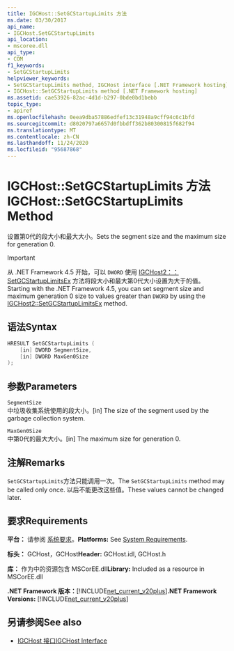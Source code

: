 ```yaml
---
title: IGCHost::SetGCStartupLimits 方法
ms.date: 03/30/2017
api_name:
- IGCHost.SetGCStartupLimits
api_location:
- mscoree.dll
api_type:
- COM
f1_keywords:
- SetGCStartupLimits
helpviewer_keywords:
- SetGCStartupLimits method, IGCHost interface [.NET Framework hosting]
- IGCHost::SetGCStartupLimits method [.NET Framework hosting]
ms.assetid: cae53926-82ac-4d1d-b297-0bde0bd1bebb
topic_type:
- apiref
ms.openlocfilehash: 0eea9dba57886edfef13c31948a9cff94c6c1bfd
ms.sourcegitcommit: d8020797a6657d0fbbdff362b80300815f682f94
ms.translationtype: MT
ms.contentlocale: zh-CN
ms.lasthandoff: 11/24/2020
ms.locfileid: "95687868"
---
```

# <a name="igchostsetgcstartuplimits-method"></a><span data-ttu-id="e2eb9-102">IGCHost::SetGCStartupLimits 方法</span><span class="sxs-lookup"><span data-stu-id="e2eb9-102">IGCHost::SetGCStartupLimits Method</span></span>

<span data-ttu-id="e2eb9-103">设置第0代的段大小和最大大小。</span><span class="sxs-lookup"><span data-stu-id="e2eb9-103">Sets the segment size and the maximum size for generation 0.</span></span>  
  
> [!IMPORTANT]
> <span data-ttu-id="e2eb9-104">从 .NET Framework 4.5 开始，可以 `DWORD` 使用 [IGCHost2：： SetGCStartupLimitsEx](igchost2-setgcstartuplimitsex-method.md) 方法将段大小和最大第0代大小设置为大于的值。</span><span class="sxs-lookup"><span data-stu-id="e2eb9-104">Starting with the .NET Framework 4.5, you can set segment size and maximum generation 0 size to values greater than `DWORD` by using the [IGCHost2::SetGCStartupLimitsEx](igchost2-setgcstartuplimitsex-method.md) method.</span></span>  
  
## <a name="syntax"></a><span data-ttu-id="e2eb9-105">语法</span><span class="sxs-lookup"><span data-stu-id="e2eb9-105">Syntax</span></span>  
  
```cpp  
HRESULT SetGCStartupLimits (  
    [in] DWORD SegmentSize,  
    [in] DWORD MaxGen0Size  
);  
```  
  
## <a name="parameters"></a><span data-ttu-id="e2eb9-106">参数</span><span class="sxs-lookup"><span data-stu-id="e2eb9-106">Parameters</span></span>  

 `SegmentSize`  
 <span data-ttu-id="e2eb9-107">中垃圾收集系统使用的段大小。</span><span class="sxs-lookup"><span data-stu-id="e2eb9-107">[in] The size of the segment used by the garbage collection system.</span></span>  
  
 `MaxGen0Size`  
 <span data-ttu-id="e2eb9-108">中第0代的最大大小。</span><span class="sxs-lookup"><span data-stu-id="e2eb9-108">[in] The maximum size for generation 0.</span></span>  
  
## <a name="remarks"></a><span data-ttu-id="e2eb9-109">注解</span><span class="sxs-lookup"><span data-stu-id="e2eb9-109">Remarks</span></span>  

 <span data-ttu-id="e2eb9-110">`SetGCStartupLimits`方法只能调用一次。</span><span class="sxs-lookup"><span data-stu-id="e2eb9-110">The `SetGCStartupLimits` method may be called only once.</span></span> <span data-ttu-id="e2eb9-111">以后不能更改这些值。</span><span class="sxs-lookup"><span data-stu-id="e2eb9-111">These values cannot be changed later.</span></span>  
  
## <a name="requirements"></a><span data-ttu-id="e2eb9-112">要求</span><span class="sxs-lookup"><span data-stu-id="e2eb9-112">Requirements</span></span>  

 <span data-ttu-id="e2eb9-113">**平台：** 请参阅 [系统要求](../../get-started/system-requirements.md)。</span><span class="sxs-lookup"><span data-stu-id="e2eb9-113">**Platforms:** See [System Requirements](../../get-started/system-requirements.md).</span></span>  
  
 <span data-ttu-id="e2eb9-114">**标头：** GCHost，GCHost</span><span class="sxs-lookup"><span data-stu-id="e2eb9-114">**Header:** GCHost.idl, GCHost.h</span></span>  
  
 <span data-ttu-id="e2eb9-115">**库：** 作为中的资源包含 MSCorEE.dll</span><span class="sxs-lookup"><span data-stu-id="e2eb9-115">**Library:** Included as a resource in MSCorEE.dll</span></span>  
  
 <span data-ttu-id="e2eb9-116">**.NET Framework 版本：**[!INCLUDE[net_current_v20plus](../../../../includes/net-current-v20plus-md.md)]</span><span class="sxs-lookup"><span data-stu-id="e2eb9-116">**.NET Framework Versions:** [!INCLUDE[net_current_v20plus](../../../../includes/net-current-v20plus-md.md)]</span></span>  
  
## <a name="see-also"></a><span data-ttu-id="e2eb9-117">另请参阅</span><span class="sxs-lookup"><span data-stu-id="e2eb9-117">See also</span></span>

- [<span data-ttu-id="e2eb9-118">IGCHost 接口</span><span class="sxs-lookup"><span data-stu-id="e2eb9-118">IGCHost Interface</span></span>](igchost-interface.md)
